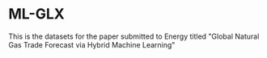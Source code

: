 # ML-GLX
This is the datasets for the paper submitted to Energy titled "Global Natural Gas Trade Forecast via Hybrid Machine Learning"
